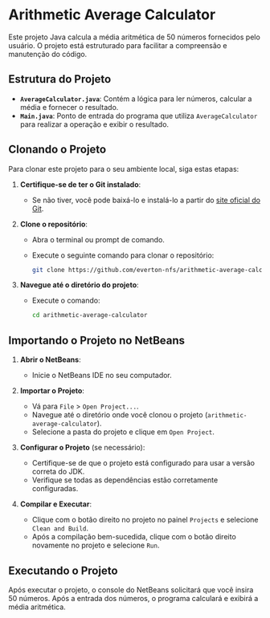 # Arithmetic Average Calculator

Este projeto Java calcula a média aritmética de 50 números fornecidos pelo usuário. O projeto está estruturado para facilitar a compreensão e manutenção do código.

## Estrutura do Projeto

- **`AverageCalculator.java`**: Contém a lógica para ler números, calcular a média e fornecer o resultado.
- **`Main.java`**: Ponto de entrada do programa que utiliza `AverageCalculator` para realizar a operação e exibir o resultado.

## Clonando o Projeto

Para clonar este projeto para o seu ambiente local, siga estas etapas:

1. **Certifique-se de ter o Git instalado**:
   - Se não tiver, você pode baixá-lo e instalá-lo a partir do [site oficial do Git](https://git-scm.com/).

2. **Clone o repositório**:
   - Abra o terminal ou prompt de comando.
   - Execute o seguinte comando para clonar o repositório:

     ```bash
     git clone https://github.com/everton-nfs/arithmetic-average-calculator.git
     ```

3. **Navegue até o diretório do projeto**:
   - Execute o comando:

     ```bash
     cd arithmetic-average-calculator
     ```

## Importando o Projeto no NetBeans

1. **Abrir o NetBeans**:
   - Inicie o NetBeans IDE no seu computador.

2. **Importar o Projeto**:
   - Vá para `File` > `Open Project...`.
   - Navegue até o diretório onde você clonou o projeto (`arithmetic-average-calculator`).
   - Selecione a pasta do projeto e clique em `Open Project`.

3. **Configurar o Projeto** (se necessário):
   - Certifique-se de que o projeto está configurado para usar a versão correta do JDK.
   - Verifique se todas as dependências estão corretamente configuradas.

4. **Compilar e Executar**:
   - Clique com o botão direito no projeto no painel `Projects` e selecione `Clean and Build`.
   - Após a compilação bem-sucedida, clique com o botão direito novamente no projeto e selecione `Run`.

## Executando o Projeto

Após executar o projeto, o console do NetBeans solicitará que você insira 50 números. Após a entrada dos números, o programa calculará e exibirá a média aritmética.